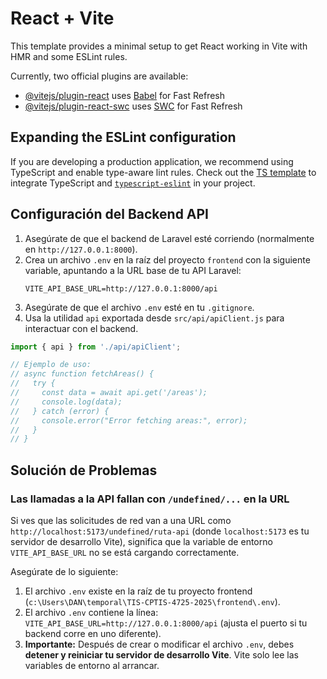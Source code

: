# React + Vite

This template provides a minimal setup to get React working in Vite with HMR and some ESLint rules.

Currently, two official plugins are available:

- [@vitejs/plugin-react](https://github.com/vitejs/vite-plugin-react/blob/main/packages/plugin-react/README.md) uses [Babel](https://babeljs.io/) for Fast Refresh
- [@vitejs/plugin-react-swc](https://github.com/vitejs/vite-plugin-react-swc) uses [SWC](https://swc.rs/) for Fast Refresh

## Expanding the ESLint configuration

If you are developing a production application, we recommend using TypeScript and enable type-aware lint rules. Check out the [TS template](https://github.com/vitejs/vite/tree/main/packages/create-vite/template-react-ts) to integrate TypeScript and [`typescript-eslint`](https://typescript-eslint.io) in your project.

## Configuración del Backend API

1.  Asegúrate de que el backend de Laravel esté corriendo (normalmente en `http://127.0.0.1:8000`).
2.  Crea un archivo `.env` en la raíz del proyecto `frontend` con la siguiente variable, apuntando a la URL base de tu API Laravel:
    ```plaintext
    VITE_API_BASE_URL=http://127.0.0.1:8000/api
    ```
3.  Asegúrate de que el archivo `.env` esté en tu `.gitignore`.
4.  Usa la utilidad `api` exportada desde `src/api/apiClient.js` para interactuar con el backend.

```javascript
import { api } from './api/apiClient';

// Ejemplo de uso:
// async function fetchAreas() {
//   try {
//     const data = await api.get('/areas');
//     console.log(data);
//   } catch (error) {
//     console.error("Error fetching areas:", error);
//   }
// }
```

## Solución de Problemas

### Las llamadas a la API fallan con `/undefined/...` en la URL

Si ves que las solicitudes de red van a una URL como `http://localhost:5173/undefined/ruta-api` (donde `localhost:5173` es tu servidor de desarrollo Vite), significa que la variable de entorno `VITE_API_BASE_URL` no se está cargando correctamente.

Asegúrate de lo siguiente:
1.  El archivo `.env` existe en la raíz de tu proyecto frontend (`c:\Users\DAN\temporal\TIS-CPTIS-4725-2025\frontend\.env`).
2.  El archivo `.env` contiene la línea: `VITE_API_BASE_URL=http://127.0.0.1:8000/api` (ajusta el puerto si tu backend corre en uno diferente).
3.  **Importante:** Después de crear o modificar el archivo `.env`, debes **detener y reiniciar tu servidor de desarrollo Vite**. Vite solo lee las variables de entorno al arrancar.
